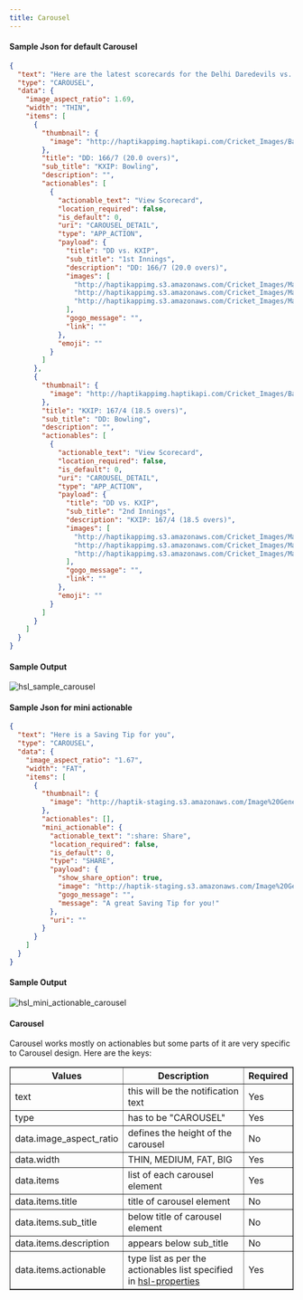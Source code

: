 ```yaml
---
title: Carousel
---
```


#### Sample Json for default Carousel

```json
{
  "text": "Here are the latest scorecards for the Delhi Daredevils vs. Kings XI Punjab match 🔢",
  "type": "CAROUSEL",
  "data": {
    "image_aspect_ratio": 1.69,
    "width": "THIN",
    "items": [
      {
        "thumbnail": {
          "image": "http://haptikappimg.haptikapi.com/Cricket_Images/Base_Template/Thumbnail_Innings_1.png"
        },
        "title": "DD: 166/7 (20.0 overs)",
        "sub_title": "KXIP: Bowling",
        "description": "",
        "actionables": [
          {
            "actionable_text": "View Scorecard",
            "location_required": false,
            "is_default": 0,
            "uri": "CAROUSEL_DETAIL",
            "type": "APP_ACTION",
            "payload": {
              "title": "DD vs. KXIP",
              "sub_title": "1st Innings",
              "description": "DD: 166/7 (20.0 overs)",
              "images": [
                "http://haptikappimg.s3.amazonaws.com/Cricket_Images/Match_Scorecard/Innings_Score_Batting_1_186013_1_1523189431.png",
                "http://haptikappimg.s3.amazonaws.com/Cricket_Images/Match_Scorecard/Innings_Score_Batting_2_186013_1_1523189432.png",
                "http://haptikappimg.s3.amazonaws.com/Cricket_Images/Match_Scorecard/Innings_Score_Bowling_186013_1_1523189431.png"
              ],
              "gogo_message": "",
              "link": ""
            },
            "emoji": ""
          }
        ]
      },
      {
        "thumbnail": {
          "image": "http://haptikappimg.haptikapi.com/Cricket_Images/Base_Template/Thumbnail_Innings_2.png"
        },
        "title": "KXIP: 167/4 (18.5 overs)",
        "sub_title": "DD: Bowling",
        "description": "",
        "actionables": [
          {
            "actionable_text": "View Scorecard",
            "location_required": false,
            "is_default": 0,
            "uri": "CAROUSEL_DETAIL",
            "type": "APP_ACTION",
            "payload": {
              "title": "DD vs. KXIP",
              "sub_title": "2nd Innings",
              "description": "KXIP: 167/4 (18.5 overs)",
              "images": [
                "http://haptikappimg.s3.amazonaws.com/Cricket_Images/Match_Scorecard/Innings_Score_Batting_1_186013_2_1523197798.png",
                "http://haptikappimg.s3.amazonaws.com/Cricket_Images/Match_Scorecard/Innings_Score_Batting_2_186013_2_1523197799.png",
                "http://haptikappimg.s3.amazonaws.com/Cricket_Images/Match_Scorecard/Innings_Score_Bowling_186013_2_1523197798.png"
              ],
              "gogo_message": "",
              "link": ""
            },
            "emoji": ""
          }
        ]
      }
    ]
  }
}
```

#### Sample Output

![hsl_sample_carousel](assets/hsl_sample_carousel.png)

#### Sample Json for mini actionable

```json
{
  "text": "Here is a Saving Tip for you",
  "type": "CAROUSEL",
  "data": {
    "image_aspect_ratio": "1.67",
    "width": "FAT",
    "items": [
      {
        "thumbnail": {
          "image": "http://haptik-staging.s3.amazonaws.com/Image%20Generator/money_saving_tip/money_saving_tip_ad712a04-065d-409a-bcbe-94dfc9e3ef56.png?w=1068&amp;h=639"
        },
        "actionables": [],
        "mini_actionable": {
          "actionable_text": ":share: Share",
          "location_required": false,
          "is_default": 0,
          "type": "SHARE",
          "payload": {
            "show_share_option": true,
            "image": "http://haptik-staging.s3.amazonaws.com/Image%20Generator/money_saving_tip/money_saving_tip_ad712a04-065d-409a-bcbe-94dfc9e3ef56.png?w=1068&amp;h=639",
            "gogo_message": "",
            "message": "A great Saving Tip for you!"
          },
          "uri": ""
        }
      }
    ]
  }
}
```

#### Sample Output

![hsl_mini_actionable_carousel](assets/hsl_mini_actionable_carousel.png)

#### Carousel

Carousel works mostly on actionables but some parts of it are very specific to Carousel design. Here are the keys:

<table border="1" class="docutils">
   <thead>
      <tr>
         <th>Values</th>
         <th>Description</th>
         <th>Required</th>
      </tr>
   </thead>
   <tbody>
      <tr>
         <td>text</td>
         <td>this will be the notification text</td>
         <td>Yes</td>
      </tr>
      <tr>
         <td>type</td>
         <td>has to be "CAROUSEL"</td>
         <td>Yes</td>
      </tr>
      <tr>
         <td>data.image_aspect_ratio</td>
         <td>defines the height of the carousel</td>
         <td>No</td>
      </tr>
      <tr>
         <td>data.width</td>
         <td>THIN, MEDIUM, FAT, BIG</td>
         <td>Yes</td>
      </tr>
      <tr>
         <td>data.items</td>
         <td>list of each carousel element</td>
         <td>Yes</td>
      </tr>
      <tr>
         <td>data.items.title</td>
         <td>title of carousel element</td>
         <td>No</td>
      </tr>
      <tr>
         <td>data.items.sub_title</td>
         <td>below title of carousel element</td>
         <td>No</td>
      </tr>
      <tr>
         <td>data.items.description</td>
         <td>appears below sub_title</td>
         <td>No</td>
      </tr>
      <tr>
         <td>data.items.actionable</td>
         <td>type list as per the actionables list specified in <a href='https://docs.haptik.ai/hsl/hsl-properties'>hsl-properties</a></td>
         <td>Yes</td>
      </tr>
</table>
